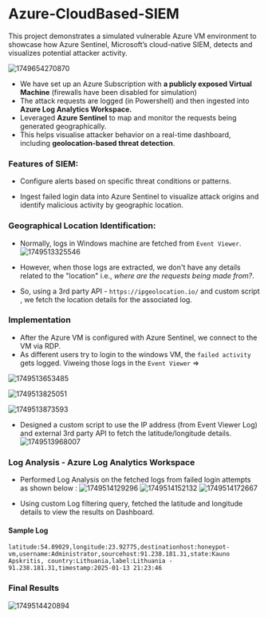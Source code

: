 # Azure-CloudBased-SIEM
This project demonstrates a simulated vulnerable Azure VM environment to showcase how Azure Sentinel, Microsoft’s cloud-native SIEM, detects and visualizes potential attacker activity.

![1749654270870](image/README/1749654270870.png)

- We have set up an Azure Subscription with **a publicly exposed Virtual Machine** (firewalls have been disabled for simulation)
- The attack requests are logged (in Powershell) and then ingested into **Azure Log Analytics Workspace.**
- Leveraged **Azure Sentinel** to map and monitor the requests being generated geographically.
- This helps visualise attacker behavior on a real-time dashboard, including **geolocation-based threat detection**.


### Features of SIEM:
- Configure alerts based on specific threat conditions or patterns.

- Ingest failed login data into Azure Sentinel to visualize attack origins and identify malicious activity by geographic location.


### Geographical Location Identification:

- Normally, logs in Windows machine are fetched from `Event Viewer`.
    ![1749513325546](image/README/1749513325546.png)
- However, when those logs are extracted, we don't have any details related to the "location" i.e., _where are the requests being made from?_.

- So, using a 3rd party API - `https://ipgeolocation.io/` and custom script , we fetch the location details for the associated log.


### Implementation

- After the Azure VM is configured with Azure Sentinel, we connect to the VM via RDP. 
- As different users try to login to the windows VM, the `failed activity` gets logged. Viweing those logs in the `Event Viewer` =>

![1749513653485](image/README/1749513653485.png)

![1749513825051](image/README/1749513825051.png)

![1749513873593](image/README/1749513873593.png)

- Designed a custom script to use the IP address (from Event Viewer Log) and external 3rd party API to fetch the latitude/longitude details.
![1749513968007](image/README/1749513968007.png)


### Log Analysis - Azure Log Analytics Workspace
- Performed Log Analysis on the fetched logs from failed login attempts as shown below :
![1749514129296](image/README/1749514129296.png)
![1749514152132](image/README/1749514152132.png)
![1749514172667](image/README/1749514172667.png)

- Using custom Log filtering query, fetched the latitude and longitude details to view the results on Dashboard.

#### Sample Log 
```
latitude:54.89029,longitude:23.92775,destinationhost:honeypot-vm,username:Administrator,sourcehost:91.238.181.31,state:Kauno Apskritis, country:Lithuania,label:Lithuania - 91.238.181.31,timestamp:2025-01-13 21:23:46
```

### Final Results

![1749514420894](image/README/1749514420894.png)
